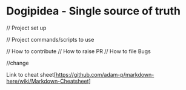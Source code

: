 # Dogipidea - Single source of truth

// Project set up 

// Project commands/scripts to use 

// How to contribute
    // How to raise PR
    // How to file Bugs

//change

Link to cheat sheet[https://github.com/adam-p/markdown-here/wiki/Markdown-Cheatsheet]